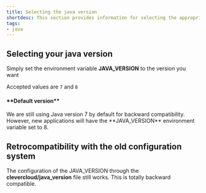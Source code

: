 ```yaml
---
title: Selecting the java version
shortdesc: This section provides information for selecting the appropriate java version for your application
tags:
- java
---
```


## Selecting your java version

Simply set the environment variable **JAVA_VERSION** to the version you want

Accepted values are `7` and `8`

<div class="alert alert-hot-problems">
<h4>**Default version**</h4>
We are still using Java version 7 by default for backward compatibility.<br/>
However, new applications will have the **JAVA_VERSION** environment variable set to 8.
</div>


## Retrocompatibility with the old configuration system

The configuration of the JAVA_VERSION through the **clevercloud/java_version** file still works. This is totally backward compatible.
